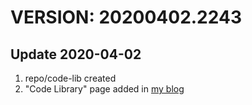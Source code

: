 # VERSION: 20200402.2243

## Update 2020-04-02
1. repo/code-lib created
2. "Code Library" page added in [my blog](https://ma-jinyao.cn)
